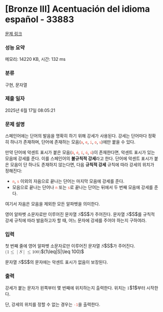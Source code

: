 # [Bronze III] Acentuación del idioma español - 33883 

[문제 링크](https://www.acmicpc.net/problem/33883) 

### 성능 요약

메모리: 14220 KB, 시간: 132 ms

### 분류

구현, 문자열

### 제출 일자

2025년 6월 17일 08:05:21

### 문제 설명

<p>스페인어에는 단어의 발음을 명확히 하기 위해 강세가 사용된다. 강세는 단어마다 정확히 하나가 존재하며, 단어에 존재하는 모음(<span style="color:#e74c3c;"><code>a</code></span>, <span style="color:#e74c3c;"><code>e</code></span>, <span style="color:#e74c3c;"><code>i</code></span>, <span style="color:#e74c3c;"><code>o</code></span>, <span style="color:#e74c3c;"><code>u</code></span>)에만 붙을 수 있다.</p>

<p>만약 단어에 악센트 표시가 붙은 모음(<span style="color:#e74c3c;"><code>á</code></span>, <span style="color:#e74c3c;"><code>é</code></span>, <span style="color:#e74c3c;"><code>í</code></span>, <span style="color:#e74c3c;"><code>ó</code></span>, <span style="color:#e74c3c;"><code>ú</code></span>)이 존재한다면, 악센트 표시가 있는 모음에 강세를 준다. 이를 스페인어의 <strong>불규칙적 강세</strong>라고 한다. 단어에 악센트 표시가 붙은 모음이 단 하나도 존재하지 않는다면, 다음 <strong>규칙적 강세</strong> 규칙에 따라 강세의 위치가 정해진다:</p>

<ul>
	<li><span style="color:#e74c3c"><code>n</code></span>, <span style="color:#e74c3c;"><code>s</code></span> 이외의 자음으로 끝나는 단어는 마지막 모음에 강세를 준다.</li>
	<li>모음으로 끝나는 단어나 <span style="color:#e74c3c"><code>n</code></span> 또는 <span style="color:#e74c3c;"><code>s</code></span>로 끝나는 단어는 뒤에서 두 번째 모음에 강세를 준다.</li>
</ul>

<p>여기서 자음은 모음을 제외한 모든 알파벳을 의미한다.</p>

<p>영어 알파벳 소문자로만 이루어진 문자열 <mjx-container class="MathJax" jax="CHTML" style="font-size: 109%; position: relative;"><mjx-math class="MJX-TEX" aria-hidden="true"><mjx-mi class="mjx-i"><mjx-c class="mjx-c1D446 TEX-I"></mjx-c></mjx-mi></mjx-math><mjx-assistive-mml unselectable="on" display="inline"><math xmlns="http://www.w3.org/1998/Math/MathML"><mi>S</mi></math></mjx-assistive-mml><span aria-hidden="true" class="no-mathjax mjx-copytext">$S$</span></mjx-container>가 주어진다. 문자열 <mjx-container class="MathJax" jax="CHTML" style="font-size: 109%; position: relative;"><mjx-math class="MJX-TEX" aria-hidden="true"><mjx-mi class="mjx-i"><mjx-c class="mjx-c1D446 TEX-I"></mjx-c></mjx-mi></mjx-math><mjx-assistive-mml unselectable="on" display="inline"><math xmlns="http://www.w3.org/1998/Math/MathML"><mi>S</mi></math></mjx-assistive-mml><span aria-hidden="true" class="no-mathjax mjx-copytext">$S$</span></mjx-container>를 규칙적 강세 규칙에 따라 발음하고자 할 때, 어느 문자에 강세를 주어야 하는지 구하여라.</p>

### 입력 

 <p>첫 번째 줄에 영어 알파벳 소문자로만 이루어진 문자열 <mjx-container class="MathJax" jax="CHTML" style="font-size: 109%; position: relative;"><mjx-math class="MJX-TEX" aria-hidden="true"><mjx-mi class="mjx-i"><mjx-c class="mjx-c1D446 TEX-I"></mjx-c></mjx-mi></mjx-math><mjx-assistive-mml unselectable="on" display="inline"><math xmlns="http://www.w3.org/1998/Math/MathML"><mi>S</mi></math></mjx-assistive-mml><span aria-hidden="true" class="no-mathjax mjx-copytext">$S$</span></mjx-container>가 주어진다. <mjx-container class="MathJax" jax="CHTML" style="font-size: 109%; position: relative;"><mjx-math class="MJX-TEX" aria-hidden="true"><mjx-mo class="mjx-n"><mjx-c class="mjx-c28"></mjx-c></mjx-mo><mjx-mn class="mjx-n"><mjx-c class="mjx-c31"></mjx-c></mjx-mn><mjx-mo class="mjx-n" space="4"><mjx-c class="mjx-c2264"></mjx-c></mjx-mo><mjx-texatom space="4" texclass="ORD"><mjx-mo class="mjx-n"><mjx-c class="mjx-c7C"></mjx-c></mjx-mo></mjx-texatom><mjx-mi class="mjx-i"><mjx-c class="mjx-c1D446 TEX-I"></mjx-c></mjx-mi><mjx-texatom texclass="ORD"><mjx-mo class="mjx-n"><mjx-c class="mjx-c7C"></mjx-c></mjx-mo></mjx-texatom><mjx-mo class="mjx-n" space="4"><mjx-c class="mjx-c2264"></mjx-c></mjx-mo><mjx-mn class="mjx-n" space="4"><mjx-c class="mjx-c31"></mjx-c><mjx-c class="mjx-c30"></mjx-c><mjx-c class="mjx-c30"></mjx-c></mjx-mn><mjx-mo class="mjx-n"><mjx-c class="mjx-c29"></mjx-c></mjx-mo></mjx-math><mjx-assistive-mml unselectable="on" display="inline"><math xmlns="http://www.w3.org/1998/Math/MathML"><mo stretchy="false">(</mo><mn>1</mn><mo>≤</mo><mrow data-mjx-texclass="ORD"><mo stretchy="false">|</mo></mrow><mi>S</mi><mrow data-mjx-texclass="ORD"><mo stretchy="false">|</mo></mrow><mo>≤</mo><mn>100</mn><mo stretchy="false">)</mo></math></mjx-assistive-mml><span aria-hidden="true" class="no-mathjax mjx-copytext">$(1\leq|S|\leq 100)$</span> </mjx-container></p>

<p>문자열 <mjx-container class="MathJax" jax="CHTML" style="font-size: 109%; position: relative;"><mjx-math class="MJX-TEX" aria-hidden="true"><mjx-mi class="mjx-i"><mjx-c class="mjx-c1D446 TEX-I"></mjx-c></mjx-mi></mjx-math><mjx-assistive-mml unselectable="on" display="inline"><math xmlns="http://www.w3.org/1998/Math/MathML"><mi>S</mi></math></mjx-assistive-mml><span aria-hidden="true" class="no-mathjax mjx-copytext">$S$</span></mjx-container>의 문자에는 악센트 표시가 없음이 보장된다.</p>

### 출력 

 <p>강세가 붙는 문자가 왼쪽부터 몇 번째에 위치하는지 출력한다. 위치는 <mjx-container class="MathJax" jax="CHTML" style="font-size: 109%; position: relative;"><mjx-math class="MJX-TEX" aria-hidden="true"><mjx-mn class="mjx-n"><mjx-c class="mjx-c31"></mjx-c></mjx-mn></mjx-math><mjx-assistive-mml unselectable="on" display="inline"><math xmlns="http://www.w3.org/1998/Math/MathML"><mn>1</mn></math></mjx-assistive-mml><span aria-hidden="true" class="no-mathjax mjx-copytext">$1$</span></mjx-container>부터 시작한다.</p>

<p>단, 강세의 위치를 정할 수 없는 경우는 <span style="color:#e74c3c;"><code>-1</code></span>을 출력한다.</p>

